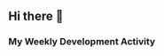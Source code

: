 ## Hi there 👋
### My Weekly Development Activity
<script src="[https://gist.github.com/GeorgeLin200100/6040e2706290844adabedf2efab31a24](https://gist.github.com/GeorgeLin200100/6040e2706290844adabedf2efab31a24)"></script>
<!--
**GeorgeLin200100/GeorgeLin200100** is a ✨ _special_ ✨ repository because its `README.md` (this file) appears on your GitHub profile.

Here are some ideas to get you started:

- 🔭 I’m currently working on ...
- 🌱 I’m currently learning ...
- 👯 I’m looking to collaborate on ...
- 🤔 I’m looking for help with ...
- 💬 Ask me about ...
- 📫 How to reach me: ...
- 😄 Pronouns: ...
- ⚡ Fun fact: ...
-->
